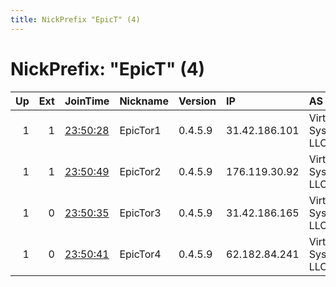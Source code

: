 ```yaml
---
title: NickPrefix "EpicT" (4)
---
```


# NickPrefix: "EpicT" (4)

|   Up |   Ext | JoinTime                                                                                            | Nickname   | Version   | IP            | AS                  | CC   |   ORp |   Dirp | OS    | Contact   |   eFamMembers |
|-----:|------:|:----------------------------------------------------------------------------------------------------|:-----------|:----------|:--------------|:--------------------|:-----|------:|-------:|:------|:----------|--------------:|
|    1 |     1 | [23:50:28](https://metrics.torproject.org/rs.html#details/28D6126F3244F6EBF6C2D0B2CADAFA6FC59AD1B8) | EpicTor1   | 0.4.5.9   | 31.42.186.101 | Virtual Systems LLC | ua   |  9001 |   9030 | Linux | None      |             4 |
|    1 |     1 | [23:50:49](https://metrics.torproject.org/rs.html#details/77ADA6AA1BD6FB61BF3FD987E959379D60649D1B) | EpicTor2   | 0.4.5.9   | 176.119.30.92 | Virtual Systems LLC | ua   |  9001 |   9030 | Linux | None      |             4 |
|    1 |     0 | [23:50:35](https://metrics.torproject.org/rs.html#details/C130A0D8C18222E6A108D65CDB89F8FB3F29BC3D) | EpicTor3   | 0.4.5.9   | 31.42.186.165 | Virtual Systems LLC | ua   |  9001 |   9030 | Linux | None      |             4 |
|    1 |     0 | [23:50:41](https://metrics.torproject.org/rs.html#details/2062C6FE40ED6329F02EAC8FB8DE3B682F9910EC) | EpicTor4   | 0.4.5.9   | 62.182.84.241 | Virtual Systems LLC | ua   |  9001 |   9030 | Linux | None      |             4 |
